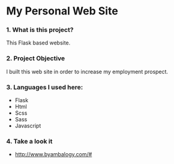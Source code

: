 # My Personal Web Site
### 1. What is this project? 

This Flask based website.

### 2. Project Objective

I built this web site in order to increase my employment prospect. 

### 3. Languages I used here: 
+ Flask
+ Html
+ Scss
+ Sass
+ Javascript

### 4. Take a look it

+ http://www.byambalogy.com/#
